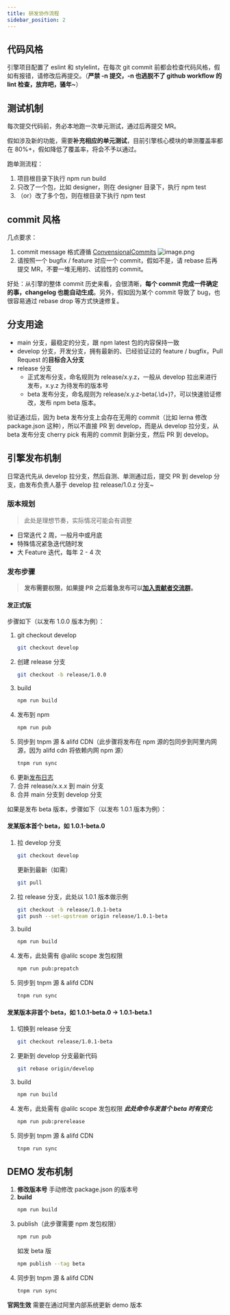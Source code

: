```yaml
---
title: 研发协作流程
sidebar_position: 2
---
```

## 代码风格
引擎项目配置了 eslint 和 stylelint，在每次 git commit 前都会检查代码风格，假如有报错，请修改后再提交。（**严禁 -n 提交，-n 也逃脱不了 github workflow 的 lint 检查，放弃吧，骚年~**）

## 测试机制
每次提交代码前，务必本地跑一次单元测试，通过后再提交 MR。

假如涉及新的功能，需要**补充相应的单元测试**，目前引擎核心模块的单测覆盖率都在 80%+，假如降低了覆盖率，将会不予以通过。

跑单测流程：

1. 项目根目录下执行 npm run build
2. 只改了一个包，比如 designer，则在 designer 目录下，执行 npm test
3. （or）改了多个包，则在根目录下执行 npm test
## commit 风格
几点要求：

1. commit message 格式遵循 [ConvensionalCommits](https://www.conventionalcommits.org/en/v1.0.0/#summary)
![image.png](https://cdn.nlark.com/yuque/0/2022/png/110793/1645066644352-4de1c64c-bff6-4482-90d1-1fb610aa91f2.png#averageHue=%23eceef0&clientId=u6dcee4f0-35df-4&crop=0&crop=0&crop=1&crop=1&height=297&id=CfpQy&margin=%5Bobject%20Object%5D&name=image.png&originHeight=594&originWidth=2070&originalType=binary&ratio=1&rotation=0&showTitle=false&size=341605&status=done&style=none&taskId=u4499b752-5e24-42f6-9186-280fd5a51aa&title=&width=1035)
2. 请按照一个 bugfix / feature 对应一个 commit，假如不是，请 rebase 后再提交 MR，不要一堆无用的、试验性的 commit。

好处：从引擎的整体 commit 历史来看，会很清晰，**每个 commit 完成一件确定的事，changelog 也能自动生成**。另外，假如因为某个 commit 导致了 bug，也很容易通过 rebase drop 等方式快速修复。

## 分支用途

- main 分支，最稳定的分支，跟 npm latest 包的内容保持一致
- develop 分支，开发分支，拥有最新的、已经验证过的 feature / bugfix，Pull Request 的**目标合入分支**
- release 分支
   - 正式发布分支，命名规则为 release/x.y.z，一般从 develop 拉出来进行发布，x.y.z 为待发布的版本号
   - beta 发布分支，命名规则为 release/x.y.z-beta(\.\d+)?，可以快速验证修改，发布 npm beta 版本。

验证通过后，因为 beta 发布分支上会存在无用的 commit（比如 lerna 修改 package.json 这种），所以不直接 PR 到 develop，而是从 develop 拉分支，从 beta 发布分支 cherry pick 有用的 commit 到新分支，然后 PR 到 develop。

## 引擎发布机制

日常迭代先从 develop 拉分支，然后自测、单测通过后，提交 PR 到 develop 分支，由发布负责人基于 develop 拉 release/1.0.z 分支~

### 版本规划

> 此处是理想节奏，实际情况可能会有调整

- 日常迭代 2 周，一般月中或月底
- 特殊情况紧急迭代随时发
- 大 Feature 迭代，每年 2 - 4 次


### 发布步骤
> **发布需要权限，如果提 PR 之后着急发布可以**[**加入贡献者交流群**](../participate/#核心贡献者交流)**。**

#### 发正式版
步骤如下（以发布 1.0.0 版本为例）：

1. git checkout develop
   ```bash
   git checkout develop
   ```
2. 创建 release 分支
   ```bash
   git checkout -b release/1.0.0
   ```
3. build
   ```bash
   npm run build
   ```
4. 发布到 npm
   ```bash
   npm run pub
   ```
5. 同步到 tnpm 源 & alifd CDN（此步骤将发布在 npm 源的包同步到阿里内网源，因为 alifd cdn 将依赖内网 npm 源）
   ```bash
   tnpm run sync
   ```
6. 更新[发布日志](https://github.com/alibaba/lowcode-engine/releases)
7. 合并 release/x.x.x 到 main 分支
8. 合并 main 分支到 develop 分支

如果是发布 beta 版本，步骤如下（以发布 1.0.1 版本为例）：

#### 发某版本首个 beta，如 1.0.1-beta.0
1. 拉 develop 分支
   ```bash
   git checkout develop
   ```
   更新到最新（如需）
   ```bash
   git pull
   ```
2. 拉 release 分支，此处以 1.0.1 版本做示例
   ```bash
   git checkout -b release/1.0.1-beta
   git push --set-upstream origin release/1.0.1-beta
   ```
3. build
   ```bash
   npm run build
   ```
4. 发布，此处需有 @alilc scope 发包权限
   ```bash
   npm run pub:prepatch
   ```
5. 同步到 tnpm 源 & alifd CDN
   ```bash
   tnpm run sync
   ```

#### 发某版本非首个 beta，如 1.0.1-beta.0 -> 1.0.1-beta.1
1. 切换到 release 分支
   ```bash
   git checkout release/1.0.1-beta
   ```
2. 更新到 develop 分支最新代码
   ```bash
   git rebase origin/develop
   ```
3. build
   ```bash
   npm run build
   ```
4. 发布，此处需有 @alilc scope 发包权限 ***此处命令与发首个 beta 时有变化***
   ```bash
   npm run pub:prerelease
   ```
5. 同步到 tnpm 源 & alifd CDN
   ```bash
   tnpm run sync
   ```



## DEMO 发布机制
1. **修改版本号**
   手动修改 package.json 的版本号
2. **build**
   ```bash
   npm run build
   ```
3. publish（此步骤需要 npm 发包权限）
   ```bash
   npm run pub
   ```
   如发 beta 版
   ```bash
   npm publish --tag beta
   ```
4. 同步到 tnpm 源 & alifd CDN
   ```bash
   tnpm run sync
   ```

**官网生效**
需要在通过阿里内部系统更新 demo 版本
